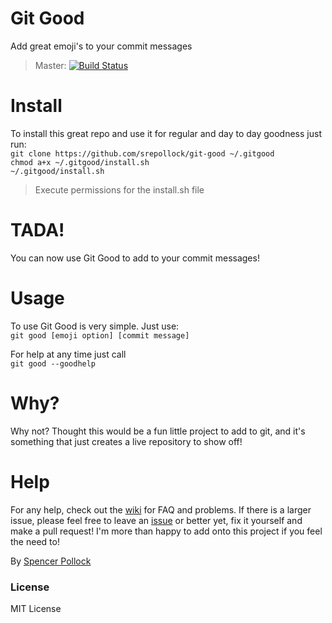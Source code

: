 # Git Good
Add great emoji's to your commit messages  
> Master: [![Build Status](https://travis-ci.org/Goodgoodies/git-good.svg?branch=master)](https://travis-ci.org/Goodgoodies/git-good)


# Install
To install this great repo and use it for regular and day to day goodness just run:  
`git clone https://github.com/srepollock/git-good ~/.gitgood`  
`chmod a+x ~/.gitgood/install.sh`  
`~/.gitgood/install.sh`  
> Execute permissions for the install.sh file

# TADA!
You can now use Git Good to add to your commit messages!

# Usage
To use Git Good is very simple. Just use:  
`git good [emoji option] [commit message]`  
    
For help at any time just call  
`git good --goodhelp`  

# Why?
Why not? Thought this would be a fun little project to add to git, and it's something that just creates a live repository to show off!

# Help
For any help, check out the [wiki](https://github.com/srepollock/git-good/wiki) for FAQ and problems.
If there is a larger issue, please feel free to leave an [issue](https://github.com/srepollock/git-good/issues) or better yet, fix it yourself and make a pull request! I'm more than happy to add onto this project if you feel the need to!

By [Spencer Pollock](http://spollock.ca)

### License
MIT License
